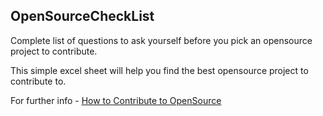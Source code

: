 ## OpenSourceCheckList

Complete list of questions to ask yourself before you pick an opensource project to contribute.

This simple excel sheet will help you find the best opensource project to contribute to.


For further info - [How to Contribute to OpenSource](https://opensource.guide/how-to-contribute/)
